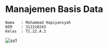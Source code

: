 # Manajemen Basis Data
```
Nama   : Mohammad Hapiyansyah
NIM    : 312210243
Kelas  : TI.22.A.2
```

![ss1](pict/ss1.png)
